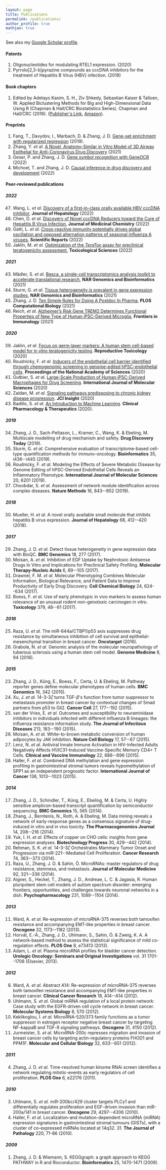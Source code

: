 ```yaml
---
layout: page
title: Publications
permalink: /publications/
author_profile: true
mathjax: true
---
```


See also my [Google Scholar profile](https://scholar.google.com/citations?user=ths6zX0AAAAJ&hl=en).

#### Patents

1. Oligonucleotides for modulating RTEL1 expression. (2020)
2. Pyrrolo[2,3-b]pyrazine compounds as cccDNA inhibitors for the treatment of Hepatitis B Virus (HBV) infection. (2018)

#### Book chapters

1. Edited by Adetayo Kasim, S. H., Ziv Shkedy, Sebastian Kaiser & Talloen, W.
   Applied Biclustering Methods for Big and High-Dimensional Data Using R
   (Chapman & Hall/CRC Biostatistics Series). Chapman and Hall/CRC (2016).
   ([Publisher's
   Link](https://www.routledge.com/Applied-Biclustering-Methods-for-Big-and-High-Dimensional-Data-Using-R/Kasim-Shkedy-Kaiser-Hochreiter-Talloen/p/book/9781482208238),
   [Amazon](https://www.amazon.com/Applied-Biclustering-Methods-High-Dimensional-Biostatistics/dp/1482208237)).

#### Preprints

1. Fang, T., Davydov, I., Marbach, D. & Zhang, J. D. [Gene-set enrichment with
   regularized regression](https://www.biorxiv.org/content/10.1101/659920v2) (2019).
2. Zhang, Y. *et al.* [A Novel, Anatomy-Similar in Vitro Model of 3D Airway
   Epithelial for Anti-Coronavirus Drug
   Discovery](https://doi.org/10.1101/2021.03.03.433824) (2021)
3. Geser, P. and Zhang, J. D. [Gene symbol recognition with GeneOCR](https://www.biorxiv.org/content/10.1101/2022.07.01.498459v3) (2022)
4. Michoel, T. and Zhang, J. D. [Causal inference in drug discovery and development](https://arxiv.org/abs/2209.14664) (2022)


#### Peer-reviewed publications

##### 2022

47. Wang, L. *et al.* [Discovery of a first-in-class orally available HBV cccDNA inhibitor](https://www.sciencedirect.com/science/article/pii/S0168827822034663), **Journal of Hepatology** (2022)
46. Chen, D. *et al.* [Discovery of Novel cccDNA Reducers toward the Cure of Hepatitis B Virus Infection](https://pubs.acs.org/doi/10.1021/acs.jmedchem.1c02215), **Journal of Medicinal Chemistry** (2022)
45. Gatti, L. *et al.* [Cross-reactive immunity potentially drives global oscillation and opposed alternation patterns of seasonal influenza A viruses](https://www.nature.com/articles/s41598-022-08233-w), **Scientific Reports** (2022)
44. Jaklin, M. *et al.* [Optimization of the *TeraTox* assay for preclinical teratogenicity assessment](https://academic.oup.com/toxsci/advance-article/doi/10.1093/toxsci/kfac046/6575922), **Toxicological Sciences** (2022)

##### 2021

43. Mädler, S. *et al.* [Besca, a single-cell transcriptomics analysis toolkit to accelerate translational research](https://academic.oup.com/nargab/article/3/4/lqab102/6423167), **NAR Genomics and Bioinformatics** (2021)
42. Sturm, G. *et al.* [Tissue heterogeneity is prevalent in gene expression studies](https://academic.oup.com/nargab/article/3/3/lqab077/6363752), **NAR Genomics and Bioinformatics** (2021)
41. Zhang, J. D. [Ten Simple Rules for Doing A Postdoc In Pharma](https://journals.plos.org/ploscompbiol/article?id=10.1371/journal.pcbi.1008989), **PLOS Computational Biology** (2021)
40. Reich, *et al.* [Alzheimer’s Risk Gene TREM2 Determines Functional Properties of New Type of Human iPSC-Derived Microglia](https://www.frontiersin.org/articles/10.3389/fimmu.2020.617860/full), **Frontiers in Immunology** (2021)

##### 2020

39. Jaklin, *et al.* [Focus on germ-layer markers: A human stem cell-based model for in vitro teratogenicity testing](https://doi.org/10.1016/j.reprotox.2020.10.011).
    **Reproductive Toxicology** (2020)
38. Roudnicky, F. *et al.* [Inducers of the endothelial cell barrier identified
    through chemogenomic screening in genome-edited hPSC-endothelial
    cells](https://www.pnas.org/content/early/2020/08/04/1911532117).
    **Proceedings of the National Academy of Sciences** (2020)
37. Gutbier, S. *et al.* [Large-Scale Production of Human iPSC-Derived Macrophages for Drug Screening](https://www.mdpi.com/1422-0067/21/13/4808). **International Journal of Molecular Sciences** (2020)
36. Zaidan, M. *et al.* [Signaling pathways predisposing to chronic kidney
    disease progression](https://insight.jci.org/articles/view/126183). **JCI Insight** (2020)
35. Badillo, S. *et al.* [An Introduction to Machine Learning](https://ascpt.onlinelibrary.wiley.com/doi/full/10.1002/cpt.1796). **Clinical Pharmacology & Therapeutics** (2020).

##### 2019
34. Zhang, J. D., Sach-Peltason, L., Kramer, C., Wang, K. & Ebeling, M. Multiscale modelling of drug mechanism and safety. **Drug Discovery Today** (2019).
33. Sturm, G. *et al.* Comprehensive evaluation of transcriptome-based cell-type quantification methods for immuno-oncology. **Bioinformatics** 35, i436--i445 (2019).
32. Roudnicky, F. *et al.* Modeling the Effects of Severe Metabolic Disease by Genome Editing of hPSC-Derived Endothelial Cells Reveals an Inflammatory Phenotype. **International Journal of Molecular Sciences** 20, 6201 (2019).
31. Choobdar, S. *et al.* Assessment of network module identification across complex diseases. **Nature Methods** 16, 843--852 (2019).

##### 2018
30. Mueller, H. *et al.* A novel orally available small molecule that inhibits hepatitis B virus expression. **Journal of Hepatology** 68, 412--420 (2018).

##### 2017
29. Zhang, J. D. *et al.* Detect tissue heterogeneity in gene expression data with BioQC. **BMC Genomics** 18, 277 (2017).
28. Moisan, A. *et al.* Inhibition of EGF Uptake by Nephrotoxic Antisense Drugs In Vitro and Implications for Preclinical Safety Profiling. **Molecular Therapy-Nucleic Acids** 6, 89--105 (2017).
27. Drawnel, F. M. *et al.* Molecular Phenotyping Combines Molecular Information, Biological Relevance, and Patient Data to Improve Productivity of Early Drug Discovery. **Cell Chemical Biology** 24, 624--634 (2017).
26. Boess, F. *et al.* Use of early phenotypic in vivo markers to assess human relevance of an unusual rodent non-genotoxic carcinogen in vitro. **Toxicology** 379, 48--61 (2017).

##### 2016
25. Raza, U. *et al.* The miR-644a/CTBP1/p53 axis suppresses drug resistance by simultaneous inhibition of cell survival and epithelial-mesenchymal transition in breast cancer. **Oncotarget** (2016).
24. Grabole, N. *et al.* Genomic analysis of the molecular neuropathology of tuberous sclerosis using a human stem cell model. **Genome Medicine** 8, 94 (2016).

##### 2015
23. Zhang, J. D., Küng, E., Boess, F., Certa, U. & Ebeling, M. Pathway reporter genes define molecular phenotypes of human cells. **BMC Genomics** 16, 342 (2015).
22. Xu, J. *et al.* 14-3-3$\zeta$ turns TGF-$\beta$'s function from tumor suppressor to metastasis promoter in breast cancer by contextual changes of Smad partners from p53 to Gli2. **Cancer Cell** 27, 177--192 (2015).
21. van der Vries, E. *et al.* Outcomes and susceptibility to neuraminidase inhibitors in individuals infected with different influenza B lineages: the influenza resistance information study. **The Journal of Infectious Diseases** 213, 183--190 (2015).
20. Moisan, A. *et al.* White-to-brown metabolic conversion of human adipocytes by JAK inhibition. **Nature Cell Biology** 17, 57--67 (2015).
19. Lenz, N. *et al.* Antiviral Innate Immune Activation in HIV-Infected Adults Negatively Affects H1/IC31-Induced Vaccine-Specific Memory CD4+ T Cells. **Clinical and Vaccine Immunology** 22, 688--696 (2015).
18. Haller, F. *et al.* Combined DNA methylation and gene expression profiling in gastrointestinal stromal tumors reveals hypomethylation of SPP1 as an independent prognostic factor. **International Journal of Cancer** 136, 1013--1023 (2015).

##### 2014
17. Zhang, J. D., Schindler, T., Küng, E., Ebeling, M. & Certa, U. Highly sensitive amplicon-based transcript quantification by semiconductor sequencing. **BMC Genomics** 15, 565 (2014).
16. Zhang, J., Berntenis, N., Roth, A. & Ebeling, M. Data mining reveals a network of early-response genes as a consensus signature of drug-induced in vitro and in vivo toxicity. **The Pharmacogenomics Journal** 14, 208--216 (2014).
15. Yuk, I. H. *et al.* Effects of copper on CHO cells: insights from gene expression analyses. **Biotechnology Progress** 30, 429--442 (2014).
14. Rehman, S. K. *et al.* 14-3-3$\zeta$ Orchestrates Mammary Tumor Onset and Progression via miR-221--Mediated Cell Proliferation. **Cancer Research** 74, 363--373 (2014).
13. Raza, U., Zhang, J. D. & Sahin, Ö. MicroRNAs: master regulators of drug resistance, stemness, and metastasis. **Journal of Molecular Medicine** 92, 321--336 (2014).
12. Aigner, S., Heckel, T., Zhang, J. D., Andreae, L. C. & Jagasia, R. Human pluripotent stem cell models of autism spectrum disorder: emerging frontiers, opportunities, and challenges towards neuronal networks in a dish. **Psychopharmacology** 231, 1089--1104 (2014).

##### 2013
11. Ward, A. *et al.* Re-expression of microRNA-375 reverses both tamoxifen resistance and accompanying EMT-like properties in breast cancer. **Oncogene** 32, 1173--1182 (2013).
10. Horvát, E.-Á., Zhang, J. D., Uhlmann, S., Sahin, Ö. & Zweig, K. A. A network-based method to assess the statistical significance of mild co-regulation effects. **PLOS One** 8, e73413 (2013).
9. Adam, L. *et al.* Plasma microRNA profiles for bladder cancer detection. **Urologic Oncology: Seminars and Original Investigations** vol. 31 1701--1708 (Elsevier, 2013).

##### 2012
8. Ward, A. *et al.* Abstract A14: Re-expression of microRNA-375 reverses both tamoxifen resistance and accompanying EMT-like properties in breast cancer. **Clinical Cancer Research** 18, A14--A14 (2012).
7. Uhlmann, S. *et al.* Global miRNA regulation of a local protein network: Case study with the EGFR-driven cell cycle network in breast cancer. **Molecular Systems Biology** 8, 570 (2012).
6. Keklikoglou, I. *et al.* MicroRNA-520/373 family functions as a tumor suppressor in estrogen receptor negative breast cancer by targeting NF-kappaB and TGF-ß signaling pathways. **Oncogene** 31, 4150 (2012).
5. Jurmeister, S. *et al.* MicroRNA-200c represses migration and invasion of breast cancer cells by targeting actin-regulatory proteins FHOD1 and PPM1F. **Molecular and Cellular Biology** 32, 633--651 (2012).

##### 2011
4. Zhang, J. D. *et al.* Time-resolved human kinome RNAi screen identifies a network regulating mitotic-events as early regulators of cell proliferation. **PLOS One** 6, e22176 (2011).

##### 2010
3. Uhlmann, S. *et al.* miR-200bc/429 cluster targets PLC$\gamma$1 and differentially regulates proliferation and EGF-driven invasion than miR-200a/141 in breast cancer. **Oncogene** 29, 4297--4306 (2010).
2. Haller, F. *et al.* Localization-and mutation-dependent microRNA (miRNA) expression signatures in gastrointestinal stromal tumours (GISTs), with a cluster of co-expressed miRNAs located at 14q32. 31. **The Journal of Pathology** 220, 71-86 (2010).

##### 2009
1. Zhang, J. D. & Wiemann, S. KEGGgraph: a graph approach to KEGG PATHWAY in R and Rioconductor. **Bioinformatics** 25, 1470-1471 (2009).
